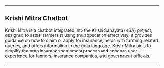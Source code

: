  
---

## Krishi Mitra Chatbot

Krishi Mitra is a chatbot integrated into the Krishi Sahayata (KSA) project, designed to assist farmers in using the application effectively. It provides guidance on how to claim or apply for insurance, helps with farming-related queries, and offers information in the Odia language. Krishi Mitra aims to simplify the crop insurance settlement process and enhance user experience for farmers, insurance companies, and government officials.

---
 
